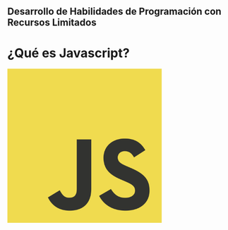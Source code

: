 ## Desarrollo de Habilidades de Programación con Recursos Limitados


# ¿Qué es Javascript?

<img src ="./imagenes/JavaScript-logo.png" width="350" height="350" >